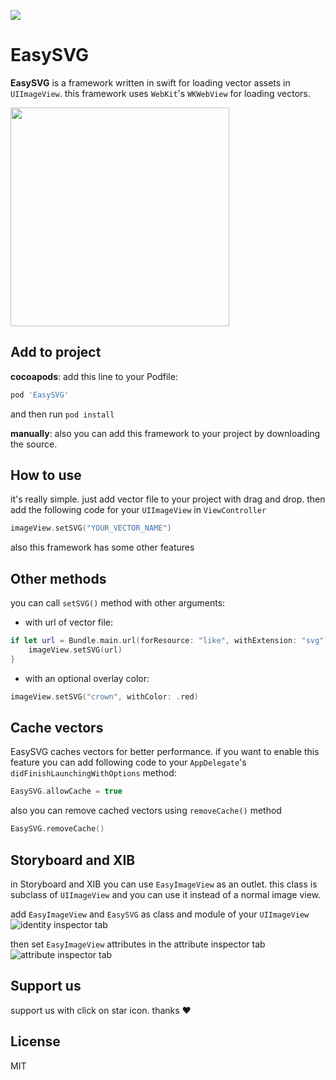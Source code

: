 ![](https://img.shields.io/cocoapods/v/EasySVG.svg?style=flat)
# EasySVG
**EasySVG** is a framework written in swift for loading vector assets in `UIImageView`. this framework uses `WebKit`'s `WKWebView` for loading vectors.

<img src="http://uupload.ir/files/ozxm_simulator_screen_shot_-_iphone_8_-_2019-01-21_at_18.31.00.png" width="350">

## Add to project
**cocoapods**: add this line to your Podfile:
```ruby
pod 'EasySVG'
```
and then run `pod install`

**manually**: also you can add this framework to your project by downloading the source.

## How to use
it's really simple. just add vector file to your project with drag and drop. then add the following code for your `UIImageView` in `ViewController`
```swift
imageView.setSVG("YOUR_VECTOR_NAME")
```
also this framework has some other features

## Other methods
you can call `setSVG()` method with other arguments:
* with url of vector file:
```swift
if let url = Bundle.main.url(forResource: "like", withExtension: "svg") {
    imageView.setSVG(url)
}
```
* with an optional overlay color:
```swift
imageView.setSVG("crown", withColor: .red)
```
## Cache vectors
EasySVG caches vectors for better performance. if you want to enable this feature you can add following code to your `AppDelegate`'s `didFinishLaunchingWithOptions` method:
```swift
EasySVG.allowCache = true
```
also you can remove cached vectors using `removeCache()` method
```swift
EasySVG.removeCache()
```
## Storyboard and XIB
in Storyboard and XIB you can use `EasyImageView` as an outlet. this class is subclass of `UIImageView` and you can use it instead of a normal image view.

add `EasyImageView` and `EasySVG` as class and module of your `UIImageView`
![identity inspector tab](http://uupload.ir/files/ufy2_screen_shot_2019-01-21_at_2.14.08_pm.png)

then set `EasyImageView` attributes in the attribute inspector tab
![attribute inspector tab](http://uupload.ir/files/cpag_screen_shot_2019-01-21_at_2.14.21_pm.png)

## Support us
support us with click on star icon. thanks ❤️

## License
MIT
